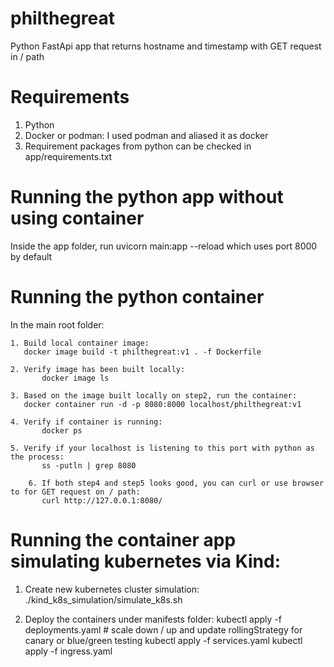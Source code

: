 # philthegreat
Python FastApi app that returns hostname and timestamp with GET request in / path

# Requirements
1. Python
2. Docker or podman: I used podman and aliased it as docker
3. Requirement packages from python can be checked in app/requirements.txt

# Running the python app without using container
Inside the app folder, run uvicorn main:app --reload which uses port 8000 by default

# Running the python container
In the main root folder:

	1. Build local container image:
	   docker image build -t philthegreat:v1 . -f Dockerfile

	2. Verify image has been built locally:
           docker image ls

	3. Based on the image built locally on step2, run the container:
	   docker container run -d -p 8080:8000 localhost/philthegreat:v1

	4. Verify if container is running:
           docker ps

	5. Verify if your localhost is listening to this port with python as the process:
           ss -putln | grep 8080

        6. If both step4 and step5 looks good, you can curl or use browser to for GET request on / path:
           curl http://127.0.0.1:8080/

# Running the container app simulating kubernetes via Kind:
1. Create new kubernetes cluster simulation:
   ./kind_k8s_simulation/simulate_k8s.sh

2. Deploy the containers under manifests folder:
   kubectl apply -f deployments.yaml # scale down / up and update rollingStrategy for canary or blue/green testing
   kubectl apply -f services.yaml
   kubectl apply -f ingress.yaml
